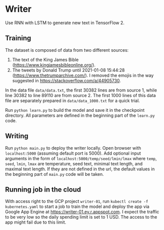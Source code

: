 # Writer

Use RNN with LSTM to generate new text in TensorFlow 2.

## Training

The dataset is composed of data from two different sources:

1. The text of the King James Bible (https://www.kingjamesbibleonline.org/).
2. The tweets by Donald Trump until 2021-01-08 15:44:28 (https://www.thetrumparchive.com/). I removed the emojis in the way suggested in https://stackoverflow.com/a/44905730.

In the data file `data/data.txt`, the first 30382 lines are from source 1, while line 30382 to line 89110 are from source 2. The first 1000 lines of this data file are separately prepared in `data/data_1000.txt` for a quick trial.

Run `python learn.py` to build the model and save it in the checkpoint directory. All parameters are defined in the beginning part of the `learn.py` code.

## Writing

Run `python main.py` to deploy the writer locally. Open browser with `localhost:5000` (assuming default port is 5000). Add optional input arguments in the form of `localhost:5000/temp/seed/lmin/lmax` where `temp`, `seed`, `lmin`, `lmax` are temperature, seed text, minimal text length, and maximal text length. If they are not defined in the url, the default values in the beginning part of `main.py` code will be taken.

## Running job in the cloud

With access right to the GCP project `writer-01`, run `kubectl create -f kubernetes.yaml` to start a job to train the model and deploy the app via Google App Engine at https://writer-01.ey.r.appspot.com. I expect the traffic to be very low so the daily spending limit is set to 1 USD. The access to the app might fail due to this limit.
